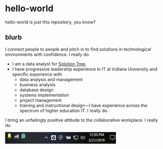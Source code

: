 # hello-world
hello-world is just this repository, you know?

## blurb

I connect people to people and pitch in to find solutions in technological environments with confidence. I really do.

* I am a data analyst for [Solution Tree](http://solutiontree.com/ "Solution Tree website").
* I have progressive leadership experience in IT at Indiana University and specific experience with
  * data analysis and management
  * business analysis
  * database design
  * systems implementation
  * project management
  * training and instructional design&mdash;I have experience across the spectrum of higher education IT. I really do.

I bring an unfailingly positive attitude to the collaborative workplace. I really do.

 ![This marks the return of the system tray...plus!](tray-plus.png "System Tray")
